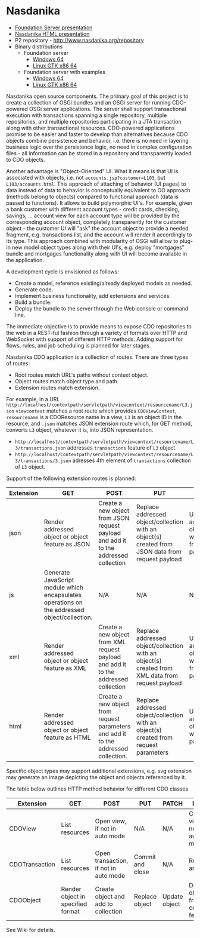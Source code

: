 Nasdanika
=========

* [Foundation Server presentation](http://www.slideshare.net/PavelVlasov2/nasdanika-foundation-server)
* [Nasdanika HTML presentation](http://www.slideshare.net/slideshow/embed_code/34274148)
* P2 repository - http://www.nasdanika.org/repository
* Binary distributions
  * Foundation server
    * [Windows 64](http://www.nasdanika.org/products/org.nasdanika.server-win32.win32.x86_64.zip)
    * [Linux GTK x86 64](http://www.nasdanika.org/products/org.nasdanika.server-linux.gtk.x86_64.zip)
  * Foundation server with examples
    * [Windows 64](http://www.nasdanika.org/products/org.nasdanika.examples-win32.win32.x86_64.zip)
    * [Linux GTK x86 64](http://www.nasdanika.org/products/org.nasdanika.examples-linux.gtk.x86_64.zip)


Nasdanika open source components. The primary goal of this project is to create a collection of OSGi bundles and an OSGi server for running CDO-powered OSGi server applications. The server shall support transactional execution with transactions 
spanning a single repository, multiple repositories, and multiple repositories participating in a JTA transaction along with other transactional resources. CDO-powered applications promise to be easier and faster to develop than alternatives because
CDO objects combine persistence and behavior, i.e. there is no need in layering business logic over the persistence logic, no need in complex configuration files - all information can be stored in a repository and transparently loaded to 
CDO objects. 

Another advantage is "Object-Oriented" UI. What it means is that UI is associated with objects, i.e. not ``accounts.jsp?customer=L103``, but ``L103/accounts.html``. 
This approach of attaching of behavior (UI pages) to data instead of data to behavior is 
conceptually equivalent to OO approach (methods belong to objects) compared to functional approach (data is passed to functions). It allows to build polymorphic UI's. For example, given a bank customer with different account types - credit cards, checking, savings, ...
account view for each account type will be provided by the corresponding account object, completely transparently for the customer object - the customer UI will "ask" the account object to provide a needed fragment, e.g. transactions list, and the account
will render it accordingly to its type. This approach combined with modularity of OSGi will allow to plug-in new model object types along with their UI's, e.g. deploy "mortgages" bundle and mortgages functionality along with UI will become available in the 
application. 

A development cycle is envisioned as follows:
* Create a model, reference existing/already deployed models as needed.
* Generate code.
* Implement business functionality, add extensions and services.
* Build a bundle.
* Deploy the bundle to the server through the Web console or command line.

The immediate objective is to provide means to expose CDO repositories to the web in a REST-ful fashion through a variety of formats over HTTP and WebSocket with support of different HTTP methods. Adding support for flows, rules, and job scheduling is planned for later stages. 

Nasdanika CDO application is a collection of routes. There are three types of routes:
* Root routes match URL's paths without context object.
* Object routes match object type and path.
* Extension routes match extension.

For example, in a URL ``http://localhost/contextpath/servletpath/viewcontext/resourcename/L3.json`` ``viewcontext`` matches a root route which provides ``CDOViewContext``, ``resourcename`` is a CDOResource name in a view, ``L3`` is an object ID in the resource, and ``.json`` matches JSON extension route which, for GET method, converts ``L3`` object, whatever it is, into JSON representation. 
* ``http://localhost/contextpath/servletpath/viewcontext/resourcename/L3/transactions.json`` addresses ``transactions`` feature of ``L3`` object.
* ``http://localhost/contextpath/servletpath/viewcontext/resourcename/L3/transactions/3.json`` adresses 4th element of ``transactions`` collection of ``L3`` object.

Support of the following extension routes is planned:

| Extension  | GET | POST | PUT | PATCH | DELETE |
| ---------- | --- | ---- | --- | ----- | ------ |
| json | Render addressed object or object feature as JSON | Create a new object from JSON request payload and add it to the addressed collection | Replace addressed object/collection with an object(s) created from JSON data from request payload | Update addressed object/collection with JSON data from request payload | N/A - delete shall address object directly, without extension. |
| js | Generate JavaScript module which encapsulates operations on the addressed object/collection. | N/A | N/A | N/A | N/A |
| xml | Render addressed object or object feature as XML | Create a new object from XML request payload and add it to the addressed collection | Replace addressed object/collection with an object(s) created from XML data from request payload | Update addressed object/collection with XML data from request payload | N/A - delete shall address object directly, without extension. |
| html | Render addressed object or object feature as HTML | Create a new object from request parameters and add it to the addressed collection. | Replace addressed object/collection with an object(s) created from request parameters | Update addressed object/collection with request parameters | N/A - delete shall address object directly, without extension. |

Specific object types may support additional extensions, e.g. svg extension may generate an image depicting the object and objects referenced by it.

The table below outlines HTTP method behavior for different CDO classes

| Extension  | GET | POST | PUT | PATCH | DELETE |
| ---------- | --- | ---- | --- | ----- | ------ |
| CDOView | List resources | Open view, if not in auto mode | N/A | N/A | Close view, if not in auto mode |
| CDOTransaction | List resources | Open transaction, if not in auto mode | Commit and close | N/A | Rollback and close |
| CDOObject | Render object in specified format | Create object and add to collection | Replace object | Update object | Delete object from containing feature |

See Wiki for details.
